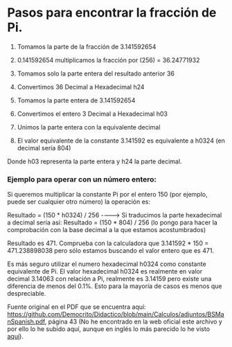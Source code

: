 # Pasos para encontrar la fracción de Pi.

1. Tomamos la parte de la fracción de 3.141592654

2. 0.141592654 multiplicamos la fracción por (256) = 36.24771932

3. Tomamos solo la parte entera del resultado anterior 36

4. Convertimos 36 Decimal a Hexadecimal h24

5. Tomamos la parte entera de 3.141592654

6. Convertimos el entero 3 Decimal a Hexadecimal h03

7. Unimos la parte entera con la equivalente decimal

8. El valor equivalente de la constante 3.141592 es equivalente a h0324 (en decimal sería 804)

Donde h03 representa la parte entera y h24 la parte decimal.

### Ejemplo para operar con un número entero:

Si queremos multiplicar la constante Pi por el entero 150 (por ejemplo, puede ser cualquier otro número) la operación es:

Resultado = (150 * h0324) / 256 ----> Si traducimos la parte hexadecimal a decimal sería así: Resultado = (150 * 804) / 256 (lo pongo para hacer la comprobación con la base decimal a la que estamos acostumbrados)

Resultado es 471. Comprueba con la calculadora que 3.141592 * 150 = 471.238898038 pero sólo estamos buscando el valor entero que es 471.

Es más seguro utilizar el numero hexadecimal h0324 como constante equivalente de Pi. El valor hexadecimal h0324 es realmente en valor decimal 3.14063 con relación a Pi, realmente es 3.14159 pero existe una diferencia de menos del 0.1%. Esto para la mayoría de casos es menos que despreciable.


Fuente original en el PDF que se encuentra aquí: https://github.com/Democrito/Didactico/blob/main/Calculos/adjuntos/BSManSpanish.pdf, página 43 (No he encontrado en la web oficial este archivo y por ello lo he subido aquí, aunque en inglés lo más parecido lo he visto [aquí](https://www.egr.msu.edu/classes/me456/radcliff/homework/BSM-v2.2.pdf)).
